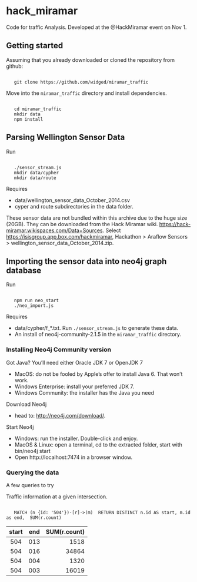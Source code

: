 hack_miramar
============

Code for traffic Analysis. Developed at the @HackMiramar event on Nov 1.


## Getting started

Assuming that you already downloaded or cloned the repository from github:

``` shell

   git clone https://github.com/widged/miramar_traffic

```

Move into the `miramar_traffic` directory and install dependencies.

``` shell

   cd miramar_traffic
   mkdir data
   npm install

```

## Parsing Wellington Sensor Data

Run

``` shell

   ./sensor_stream.js 
   mkdir data/cypher
   mkdir data/route 

```

Requires 
 
  * data/wellington_sensor_data_October_2014.csv
  * cyper and route subdirectories in the data folder. 

 These sensor data are not bundled within this archive due to the huge size (20GB). They can be downloaded from the Hack Miramar wiki. https://hack-miramar.wikispaces.com/Data+Sources. Select https://isisgroup.app.box.com/hackmiramar, Hackathon > Araflow Sensors > wellington_sensor_data_October_2014.zip. 


## Importing the sensor data into neo4j graph database

Run

``` shell
   
   npm run neo_start
   ./neo_import.js  

```

Requires 

  * data/cypher/f_*.txt. Run `./sensor_stream.js` to generate these data.
  * An install of neo4j-community-2.1.5 in the `miramar_traffic` directory. 


###  Installing Neo4j Community version

Got Java? You’ll need either Oracle JDK 7 or OpenJDK 7 
  * MacOS: do not be fooled by Apple’s offer to install Java 6. That won’t work. 
  * Windows Enterprise: install your preferred JDK 7. 
  * Windows Community: the installer has the Java you need

Download Neo4j
 * head to: http://neo4j.com/download/.

Start Neo4j
  * Windows: run the installer. Double-click and enjoy.
  * MacOS & Linux: open a terminal, cd to the extracted folder, start with bin/neo4j start
  * Open http://localhost:7474 in a browser window.

### Querying the data

A few queries to try

Traffic information at a given intersection.


``` shell
   
   MATCH (n {id: '504'})-[r]->(m)  RETURN DISTINCT n.id AS start, m.id as end,  SUM(r.count)

```

| start | end | SUM(r.count) |
|:-----:|:---:| -----------:| 
| 504 | 013 | 1518 |
| 504 | 016 | 34864 |
| 504 | 004 | 1320 |
| 504 | 003 | 16019 |



